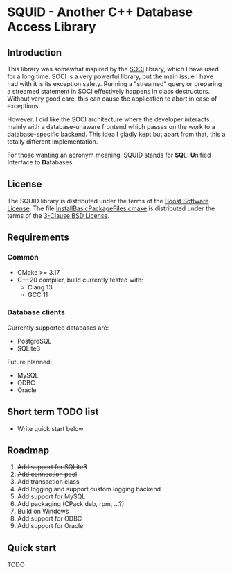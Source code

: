# SQUID - Another C++ Database Access Library

## Introduction

This library was somewhat inspired by the [SOCI](https://github.com/SOCI/soci) library, 
which I have used for a long time. SOCI is a very powerful library, but the main
issue I have had with it is its exception safety. Running a "streamed" query 
or preparing a streamed statement in SOCI effectively happens in class destructors. 
Without very good care, this can cause the application to abort in case of exceptions.

However, I did like the SOCI architecture where the developer interacts mainly with a database-unaware 
frontend which passes on the work to a database-specific backend.
This idea I gladly kept but apart from that, this a totally different implementation.

For those wanting an acronym meaning, SQUID stands for **SQ**L: **U**nified **I**nterface to **D**atabases.

## License

The SQUID library is distributed under the terms of the [Boost Software License](http://www.boost.org/LICENSE_1_0.txt).
The file [InstallBasicPackageFiles.cmake](cmake/InstallBasicPackageFiles.cmake) is distributed under the terms of the [3-Clause BSD License](https://opensource.org/licenses/BSD-3-Clause).

## Requirements

### Common

* CMake >= 3.17
* C++20 compiler, build currently tested with:
   * Clang 13
   * GCC 11

### Database clients

Currently supported databases are:

* PostgreSQL
* SQLite3

Future planned:
* MySQL
* ODBC
* Oracle

## Short term TODO list

* Write quick start below

## Roadmap

1. ~~Add support for SQLite3~~
2. ~~Add connection pool~~
3. Add transaction class
4. Add logging and support custom logging backend
5. Add support for MySQL
6. Add packaging (CPack deb, rpm, ...?)
7. Build on Windows
8. Add support for ODBC
9. Add support for Oracle

## Quick start

TODO
